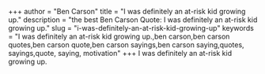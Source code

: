 +++
author = "Ben Carson"
title = "I was definitely an at-risk kid growing up."
description = "the best Ben Carson Quote: I was definitely an at-risk kid growing up."
slug = "i-was-definitely-an-at-risk-kid-growing-up"
keywords = "I was definitely an at-risk kid growing up.,ben carson,ben carson quotes,ben carson quote,ben carson sayings,ben carson saying,quotes, sayings,quote, saying, motivation"
+++
I was definitely an at-risk kid growing up.
